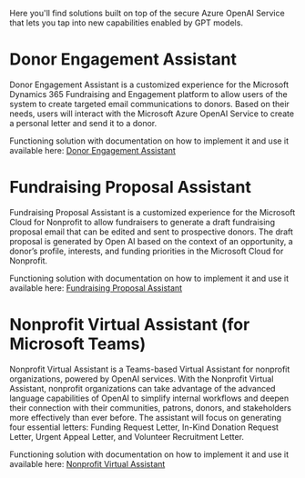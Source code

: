 Here you'll find solutions built on top of the secure Azure OpenAI Service that lets you tap into new capabilities enabled by GPT models.


# Donor Engagement Assistant

Donor Engagement Assistant is a customized experience for the Microsoft Dynamics 365 Fundraising and Engagement platform to allow users of the system to create targeted email communications to donors. Based on their needs, users will interact with the Microsoft Azure OpenAI Service to create a personal letter and send it to a donor.

Functioning solution with documentation on how to implement it and use it available here: [Donor Engagement Assistant](https://github.com/microsoft/DonorEngagementAssistant)




# Fundraising Proposal Assistant

Fundraising Proposal Assistant is a customized experience for the Microsoft Cloud for Nonprofit to allow fundraisers to generate a draft fundraising proposal email that can be edited and sent to prospective donors. The draft proposal is generated by Open AI based on the context of an opportunity, a donor’s profile, interests, and funding priorities in the Microsoft Cloud for Nonprofit.

Functioning solution with documentation on how to implement it and use it available here: [Fundraising Proposal Assistant](https://github.com/microsoft/FundraisingProposalAssistant)



# Nonprofit Virtual Assistant (for Microsoft Teams)

Nonprofit Virtual Assistant is a Teams-based Virtual Assistant for nonprofit organizations, powered by OpenAI services. With the Nonprofit Virtual Assistant, nonprofit organizations can take advantage of the advanced language capabilities of OpenAI to simplify internal workflows and deepen their connection with their communities, patrons, donors, and stakeholders more effectively than ever before.
The assistant will focus on generating four essential letters: Funding Request Letter, In-Kind Donation Request Letter, Urgent Appeal Letter, and Volunteer Recruitment Letter.

Functioning solution with documentation on how to implement it and use it available here: [Nonprofit Virtual Assistant](https://github.com/microsoft/NonprofitVirtualAssistant)

